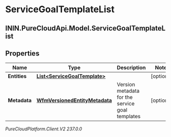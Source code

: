 # ServiceGoalTemplateList

## ININ.PureCloudApi.Model.ServiceGoalTemplateList

## Properties

|Name | Type | Description | Notes|
|------------ | ------------- | ------------- | -------------|
| **Entities** | [**List&lt;ServiceGoalTemplate&gt;**](ServiceGoalTemplate) |  | [optional] |
| **Metadata** | [**WfmVersionedEntityMetadata**](WfmVersionedEntityMetadata) | Version metadata for the service goal templates | [optional] |



_PureCloudPlatform.Client.V2 237.0.0_
